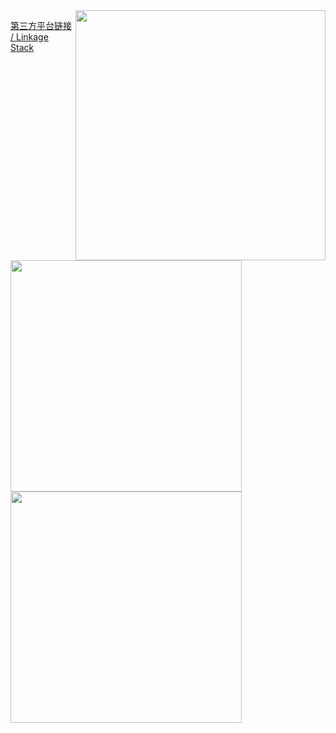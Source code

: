 <img align="right" src='https://github-readme-stats.vercel.app/api?username=my-pshds&theme=swift&show_icons=true&hide_title=true' width="400px" />

[第三方平台链接 / Linkage Stack](https://link.pengxianzhe.org)
<br>
<br>

<img align="left" src='https://github-readme-stats.vercel.app/api/top-langs/?username=my-pshds&count_private=true&include_all_commits=true&layout=compact&hide=html,javascript,typescript,astro,jupyter%20notebook,css,stylus,svelte,less' width="370px" />

<br><br><br><br><br><br><br><br><br><br><br>

<img align="left" src='https://github-readme-stats.vercel.app/api/top-langs/?username=my-pshds&hide_title=true&count_private=true&include_all_commits=true&layout=compact&hide=html,jupyter%20notebook,tex,typst' width="370px" />
